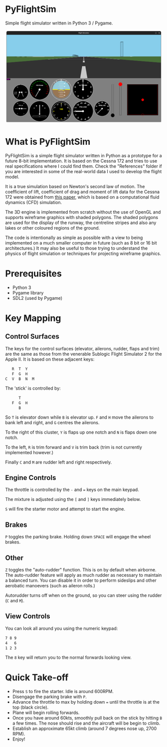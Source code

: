 # PyFlightSim
Simple flight simulator written in Python 3 / Pygame.

![Ready for takeoff!](https://github.com/bobbimanners/PyFlightSim/blob/main/screenshot.png?raw=true)

# What is PyFlightSim

PyFlightSim is a simple flight simulator written in Python as a prototype for a future 8-bit implementation.  It is based on the Cessna 172 and tries to use real specifications where I could find them.  Check the "References" folder if you are interested in some of the real-world data I used to develop the flight model.

It is a true simulation based on Newton's second law of motion.  The coefficient of lift, coefficient of drag and moment of lift data for the Cessna 172 were obtained from [this paper](https://github.com/bobbimanners/PyFlightSim/blob/main/References/Cessna172-FlightSimulationData.pdf), which is based on a computational fluid dynamics (CFD) simulation.

The 3D engine is implemented from scratch without the use of OpenGL and supports wireframe graphics with shaded polygons.  The shaded polygons are used for the display of the runway, the centreline stripes and also any lakes or other coloured regions of the ground.

The code is intentionally as simple as possible with a view to being implemented on a much smaller computer in future (such as 8 bit or 16 bit architectures.)  It may also be useful to those trying to understand the physics of flight simulation or techniques for projecting wireframe graphics.

# Prerequisites

- Python 3
- Pygame library
- SDL2 (used by Pygame)

# Key Mapping

## Control Surfaces

The keys for the control surfaces (elevator, ailerons, rudder, flaps and trim) are the same as those from the venerable Sublogic Flight Simulator 2 for the Apple II.  It is based on these adjacent keys:
```
   R  T  Y
   F  G  H
C  V  B  N  M
```
The 'stick' is controlled by:
```
      T
   F  G  H
      B
```
So `T` is elevator down while `B` is elevator up.  `F` and `H` move the ailerons to bank left and right, and `G` centres the ailerons.

To the right of this cluster, `Y` is flaps up one notch and `N` is flaps down one notch.

To the left, `R` is trim forward and `V` is trim back (trim is not currently implemented however.)

Finally `C` and `M` are rudder left and right respectively.

## Engine Controls

The throttle is controlled by the `-` and `=` keys on the main keypad.

The mixture is adjusted using the `[` and `]` keys immediately below.

`S` will fire the starter motor and attempt to start the engine.

## Brakes

`P` toggles the parking brake.  Holding down `SPACE` will engage the wheel brakes.

## Other

`Z` toggles the "auto-rudder" function.  This is on by default when airborne.  The auto-rudder feature will apply as much rudder as necessary to maintain a balanced turn.  You can disable it in order to perform sideslips and other aerobatic manoevers (such as aileron rolls.)

Autorudder turns off when on the ground, so you can steer using the rudder (`C` and `M`).

## View Controls

You can look all around you using the numeric keypad:
```
7 8 9
4   6
1 2 3
```
The `8` key will return you to the normal forwards looking view.

# Quick Take-off

- Press `S` to fire the starter.  Idle is around 600RPM.
- Disengage the parking brake with `P`.
- Advance the throttle to max by holding down `=` until the throttle is at the top (black circle).
- Plane will begin rolling forwards.
- Once you have around 60kts, smoothly pull back on the stick by hitting `B` a few times.  The nose should rise and the aircraft will be begin to climb.
- Establish an approximate 65kt climb (around 7 degrees nose up, 2700 RPM).
- Enjoy!

